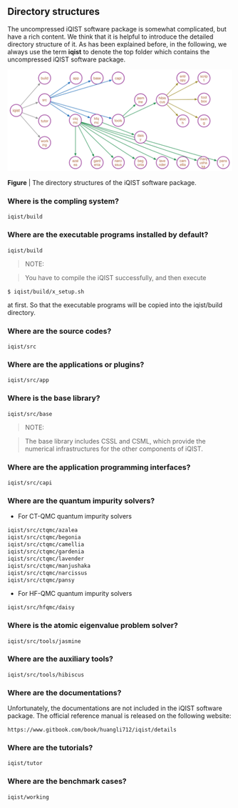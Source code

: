 ## Directory structures

The uncompressed iQIST software package is somewhat complicated, but have a rich content. We think that it is helpful to introduce the detailed directory structure of it. As has been explained before, in the following, we always use the term **iqist** to denote the top folder which contains the uncompressed iQIST software package.

![dir image](../figure/dir.png)

**Figure** | The directory structures of the iQIST software package.

### Where is the compling system?

```
iqist/build
```

### Where are the executable programs installed by default?

```
iqist/build
```

> NOTE: 

> You have to compile the iQIST successfully, and then execute 
```
$ iqist/build/x_setup.sh
```
at first. So that the executable programs will be copied into the iqist/build directory.

### Where are the source codes?

```
iqist/src
```

### Where are the applications or plugins?

```
iqist/src/app
```

### Where is the base library?

```
iqist/src/base
```

> NOTE:

> The base library includes CSSL and CSML, which provide the numerical infrastructures for the other components of iQIST.

### Where are the application programming interfaces?

```
iqist/src/capi
```

### Where are the quantum impurity solvers?

* For CT-QMC quantum impurity solvers

```
iqist/src/ctqmc/azalea
iqist/src/ctqmc/begonia
iqist/src/ctqmc/camellia
iqist/src/ctqmc/gardenia
iqist/src/ctqmc/lavender
iqist/src/ctqmc/manjushaka
iqist/src/ctqmc/narcissus
iqist/src/ctqmc/pansy

```

* For HF-QMC quantum impurity solvers

```
iqist/src/hfqmc/daisy
```

### Where is the atomic eigenvalue problem solver?

```
iqist/src/tools/jasmine
```

### Where are the auxiliary tools?

```
iqist/src/tools/hibiscus
```

### Where are the documentations?

Unfortunately, the documentations are not included in the iQIST software package. The official reference manual is released on the following website:

```
https://www.gitbook.com/book/huangli712/iqist/details
```

### Where are the tutorials?

```
iqist/tutor
```

### Where are the benchmark cases?

```
iqist/working
```